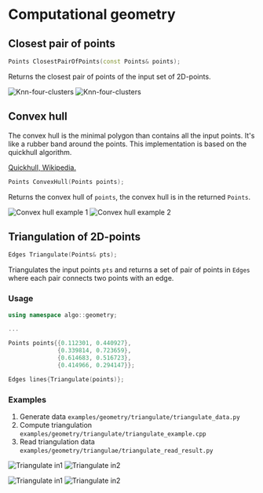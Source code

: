 Computational geometry
=============

## Closest pair of points

```cpp
Points ClosestPairOfPoints(const Points& points);
```
Returns the closest pair of points of the input set of 2D-points.

![Knn-four-clusters](images/closest_pair.png) ![Knn-four-clusters](images/closest_pair_zoom.png)

## Convex hull

The convex hull is the minimal polygon than contains all the input points. It's like a rubber band around the points.
This implementation is based on the quickhull algorithm.

[Quickhull, Wikipedia.](https://en.wikipedia.org/wiki/Quickhull)

```cpp
Points ConvexHull(Points points);
```

Returns the convex hull of `points`, the convex hull is in the returned `Points`.

![Convex hull example 1](images/convexhull1.png) ![Convex hull example 2](images/convexhull2.png)

## Triangulation of 2D-points

```cpp
Edges Triangulate(Points& pts);
```

Triangulates the input points `pts` and returns a set of pair of points in `Edges` where each pair connects two points with an edge.

### Usage

```cpp
using namespace algo::geometry;

...

Points points{{0.112301, 0.440927},
              {0.339814, 0.723659},
              {0.614683, 0.516723},
              {0.414966, 0.294147}};

Edges lines{Triangulate(points)};
```

### Examples

1. Generate data `examples/geometry/triangulate/triangulate_data.py`
2. Compute triangulation `examples/geometry/triangulate/triangulate_example.cpp`
3. Read triangulation data `examples/geometry/triangulae/triangulate_read_result.py`

![Triangulate in1](images/triangulate_in1.png) ![Triangulate in2](images/triangulate_out1.png)

![Triangulate in1](images/triangulate_in3.png) ![Triangulate in2](images/triangulate_out3.png)